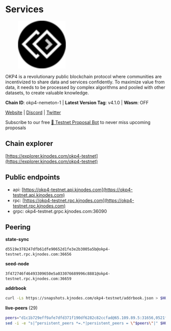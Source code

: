 # Services

<figure><img src="https://raw.githubusercontent.com/kj89/cosmos-images/main/logos/okp4.png" width="150" alt=""><figcaption></figcaption></figure>

OKP4 is a revolutionary public blockchain protocol where communities are incentivized to  share data and services confidently. To maximize value from data, it needs to be processed  by complex algorithms and pooled with other datasets, to create valuable knowledge.

**Chain ID**: okp4-nemeton-1 | **Latest Version Tag**: v4.1.0 | **Wasm**: OFF

[Website](https://okp4.network) | [Discord](https://discord.gg/okp4) | [Twitter](https://twitter.com/OKP4_Protocol)



Subscribe to our free [🤖 Testnet Proposal Bot](https://t.me/kjnodes_testnet_proposal_bot) to never miss upcoming proposals


## Chain explorer
[https://explorer.kjnodes.com/okp4-testnet](https://explorer.kjnodes.com/okp4-testnet)

## Public endpoints

* api: [https://okp4-testnet.api.kjnodes.com](https://okp4-testnet.api.kjnodes.com)
* rpc: [https://okp4-testnet.rpc.kjnodes.com](https://okp4-testnet.rpc.kjnodes.com)
* grpc: okp4-testnet.grpc.kjnodes.com:36090

## Peering

**state-sync**

```text
d5519e378247dfb61dfe90652d1fe3e2b3005a5b@okp4-testnet.rpc.kjnodes.com:36656
```

**seed-node**

```text
3f472746f46493309650e5a033076689996c8881@okp4-testnet.rpc.kjnodes.com:36659
```

**addrbook**
```bash
curl -Ls https://snapshots.kjnodes.com/okp4-testnet/addrbook.json > $HOME/.okp4d/config/addrbook.json
```

**live-peers** (29)
```bash
peers="d1c1b729eff9afe7dfd371f190df6282c82ccfad@65.109.89.5:31656,0521f5697fd89fc58bfbe0867525a9fe9efc12f4@65.109.154.182:38656,fff0a8c202befd9459ff93783a0e7756da305fe3@38.242.150.63:16656,584871b6f75e970f5a95f9532fdc05fc91d6b447@65.109.116.204:20456,603828b0b21b150ece5aeee9d548a259d08348ec@65.108.224.156:26656,ead118d7cbe51cbabf5a77b69db7255512f41023@88.208.34.134:60656,c5616b6e6a0612f8800898e8e3ced17ffd87877a@51.178.65.184:26656,7dfc61d3ac9f6da7fa9f4893bc0ffa17ef8006e6@185.111.159.139:36656,42fbb917fca6787bc3ab774865f4bb1ef950f114@65.108.226.26:30656,14f8949ab0a276d2e55c8fa6255430881978a619@185.192.96.236:26656,8cdeb85dada114c959c36bb59ce258c65ae3a09c@88.198.242.163:36656,b0b56d944cf1cc569a1e77e0923e075bad94d755@141.95.145.41:28656,874373b78d2cd50e716aa464bf407581d9305655@94.250.201.130:27656,78d923333e39e747c6a7fbfcc822ec6279990556@91.211.251.232:28656,d1a0ff9bd7ea1ebd06bc7158f3523f5e557328be@163.172.135.127:26656,854cc8b83a48ba4394c1940b57d0f42ec013e033@38.242.251.204:26656,5c2a752c9b1952dbed075c56c600c3a79b58c395@95.214.55.232:26996,23e895e7d650f43e1f53522165607b71685f8cfa@65.108.75.107:26656,74349a1cb9479b291866debe2042de8a2e88b850@65.108.233.109:17656,6a66a38bdd5895ec6f1ce18b3430860a30e18e02@142.132.149.118:26656,c5ef62186e9aad1f83cab06f91533d1d5709bba7@65.109.117.212:13093,8bccab4596e8bc162763bad6597d43523e6c32f8@104.194.8.68:26656,1e48c09a0f78070e90ed49b2e3d59f8fdc188e74@162.55.234.70:55156,e20b9048c220d4a8b7e7934fddb3c4fb20c20bdd@81.0.246.196:26656,8a7605d8ae4338de5b7a0d5c70244ce05e377630@85.10.200.221:26656,c030413e39be95c397c6681639f5d48675554c0c@51.79.78.121:26646,540e0e9b33b2d87315fdf7089404671581d36e94@95.217.203.43:26656,99f6675049e22a0216af0e2447e7a4c5021874cd@154.12.230.223:28656,d5519e378247dfb61dfe90652d1fe3e2b3005a5b@65.109.68.190:36656"
sed -i -e "s|^persistent_peers *=.*|persistent_peers = \"$peers\"|" $HOME/.okp4d/config/config.toml
```
